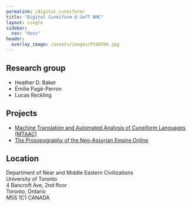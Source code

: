 ```yaml
---
permalink: /digital_cuneiform/
title: "Digital Cuneiform @ UofT NMC"
layout: single
sidebar:
  nav: "docs"
header:
  overlay_image: /assets/images/P248594.jpg
---
```



## Research group
- Heather D. Baker  
- Émilie Pagé-Perron  
- Lucas Reckling  


## Projects
- [Machine Translation and Automated Analysis of Cuneiform Languages (MTAAC)](https://cdli-gh.github.io/mtaac/)    
- [The Prosopography of the Neo-Assyrian Empire Online](http://individual.utoronto.ca/HDBaker/pnaupdates.html)  

## Location
Department of Near and Middle Eastern Civilizations   
University of Toronto   
4 Bancroft Ave, 2nd floor  
Toronto, Ontario  
M5S 1C1 CANADA  
